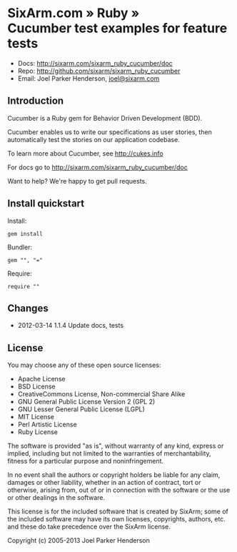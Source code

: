 # SixArm.com » Ruby » <br> Cucumber test examples for feature tests

* Docs: <http://sixarm.com/sixarm_ruby_cucumber/doc>
* Repo: <http://github.com/sixarm/sixarm_ruby_cucumber>
* Email: Joel Parker Henderson, <joel@sixarm.com>


## Introduction

Cucumber is a Ruby gem for Behavior Driven Development (BDD).

Cucumber enables us to write our specifications as user stories,
then automatically test the stories on our application codebase.

To learn more about Cucumber, see http://cukes.info

For docs go to <http://sixarm.com/sixarm_ruby_cucumber/doc>

Want to help? We're happy to get pull requests.


## Install quickstart

Install:

    gem install 

Bundler:

    gem "", "="

Require:

    require ""


## Changes

* 2012-03-14 1.1.4 Update docs, tests

## License

You may choose any of these open source licenses:

  * Apache License
  * BSD License
  * CreativeCommons License, Non-commercial Share Alike
  * GNU General Public License Version 2 (GPL 2)
  * GNU Lesser General Public License (LGPL)
  * MIT License
  * Perl Artistic License
  * Ruby License

The software is provided "as is", without warranty of any kind, 
express or implied, including but not limited to the warranties of 
merchantability, fitness for a particular purpose and noninfringement. 

In no event shall the authors or copyright holders be liable for any 
claim, damages or other liability, whether in an action of contract, 
tort or otherwise, arising from, out of or in connection with the 
software or the use or other dealings in the software.

This license is for the included software that is created by SixArm;
some of the included software may have its own licenses, copyrights, 
authors, etc. and these do take precedence over the SixArm license.

Copyright (c) 2005-2013 Joel Parker Henderson
